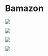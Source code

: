 # Bamazon


![](images/Bamazon%20Home)



![](images/Bamazon%20Display)



![](images/Bamazon%20Insufficient)


![](images/Bamazon%20Successful)
